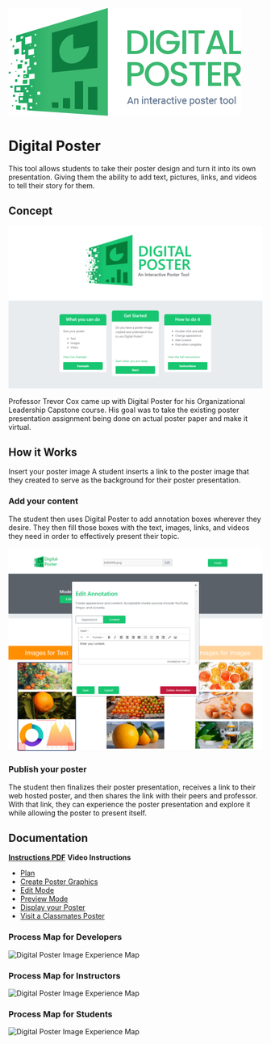 
![Digital Poster Image](/Assets/DigitalPoster/DigitalPoster-Header.png)

# Digital Poster

This tool allows students to take their poster design and turn it into its own presentation. Giving them the ability to add text, pictures, links, and videos to tell their story for them.

## **Concept**

![Concept image](/Assets/DigitalPoster/DigitalPoster-Screenshot-1.png)

Professor Trevor Cox came up with Digital Poster for his Organizational Leadership Capstone course. His goal was to take the existing poster presentation assignment being done on actual poster paper and make it virtual.

## How it Works
Insert your poster image
A student inserts a link to the poster image that they created to serve as the background for their poster presentation.

### Add your content
The student then uses Digital Poster to add annotation boxes wherever they desire. They then fill those boxes with the text, images, links, and videos they need in order to effectively present their topic.

![Image of content](/Assets/DigitalPoster/DigitalPoster-Screenshot-2.png)

### Publish your poster
The student then finalizes their poster presentation, receives a link to their web hosted poster, and then shares the link with their peers and professor. With that link, they can experience the poster presentation and explore it while allowing the poster to present itself.

## Documentation

**[Instructions PDF](https://cece.uco.edu/idea/PosterPresentation/instructions/Digital%20Poster%20Instructions.pdf)**
**Video Instructions**
* [Plan](https://www.youtube.com/watch?v=8RfNHcPlm98&feature=youtu.be&ab_channel=CeCEIDEA)
* [Create Poster Graphics](https://www.youtube.com/watch?v=k4n-gRexNM0&feature=youtu.be&ab_channel=CeCEIDEA)
* [Edit Mode](https://www.youtube.com/watch?v=q88ZAkxwXNU&feature=youtu.be&ab_channel=CeCEIDEA)[	](https://www.youtube.com/watch?v=q88ZAkxwXNU&feature=youtu.be&ab_channel=CeCEIDEA)
* [Preview Mode](https://www.youtube.com/watch?v=HcFy1pUPfAM&feature=youtu.be&ab_channel=CeCEIDEA)
* [Display your Poster](https://www.youtube.com/watch?v=HcFy1pUPfAM&feature=youtu.be&ab_channel=CeCEIDEA)
* [Visit a Classmates Poster](https://www.youtube.com/watch?v=-SiugR2sEtQ&feature=youtu.be)

### Process Map for Developers

![Digital Poster Image Experience Map](/C:\Users\smelher\Documents\ExperientialLearningCookbook\Assets\DigitalPoster\DigitalPoster-ExperienceMap-Developer.PNG)

### Process Map for Instructors

![Digital Poster Image Experience Map](/assets/Digital%20Poster/ExperienceMap-Instructor.png)

### Process Map for Students

![Digital Poster Image Experience Map](/assets/Digital%20Poster/ExperienceMap-student.png)
